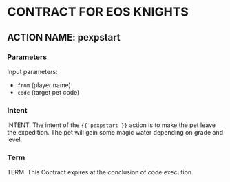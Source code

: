 # CONTRACT FOR EOS KNIGHTS

## ACTION NAME: pexpstart

### Parameters
Input parameters:

* `from` (player name)
* `code` (target pet code)

### Intent
INTENT. The intent of the `{{ pexpstart }}` action is to make the pet leave the expedition. The pet will gain some magic water depending on grade and level.

### Term
TERM. This Contract expires at the conclusion of code execution.
